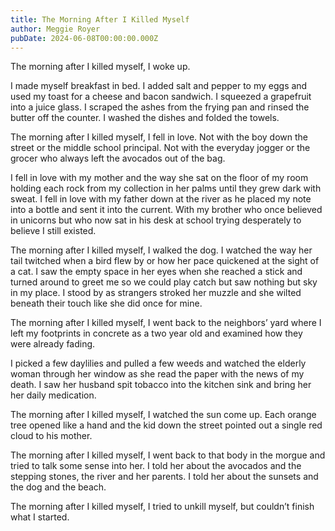 ```yaml
---
title: The Morning After I Killed Myself
author: Meggie Royer
pubDate: 2024-06-08T00:00:00.000Z
---
```

The morning after I killed myself, I woke up.

I made myself breakfast in bed. I added salt and pepper to my eggs and used my toast for a cheese and bacon sandwich. I squeezed a grapefruit into a juice glass. I scraped the ashes from the frying pan and rinsed the butter off the counter. I washed the dishes and folded the towels.

The morning after I killed myself, I fell in love. Not with the boy down the street or the middle school principal. Not with the everyday jogger or the grocer who always left the avocados out of the bag.

I fell in love with my mother and the way she sat on the floor of my room holding each rock from my collection in her palms until they grew dark with sweat. I fell in love with my father down at the river as he placed my note into a bottle and sent it into the current. With my brother who once believed in unicorns but who now sat in his desk at school trying desperately to believe I still existed.

The morning after I killed myself, I walked the dog. I watched the way her tail twitched when a bird flew by or how her pace quickened at the sight of a cat. I saw the empty space in her eyes when she reached a stick and turned around to greet me so we could play catch but saw nothing but sky in my place. I stood by as strangers stroked her muzzle and she wilted beneath their touch like she did once for mine.

The morning after I killed myself, I went back to the neighbors’ yard where I left my footprints in concrete as a two year old and examined how they were already fading.

I picked a few daylilies and pulled a few weeds and watched the elderly woman through her window as she read the paper with the news of my death. I saw her husband spit tobacco into the kitchen sink and bring her her daily medication.

The morning after I killed myself, I watched the sun come up. Each orange tree opened like a hand and the kid down the street pointed out a single red cloud to his mother.

The morning after I killed myself, I went back to that body in the morgue and tried to talk some sense into her. I told her about the avocados and the stepping stones, the river and her parents. I told her about the sunsets and the dog and the beach.

The morning after I killed myself, I tried to unkill myself, but couldn’t finish what I started.

